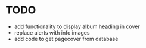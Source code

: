 # TODO

* add functionality to display album heading in cover
* replace alerts with info images
* add code to get pagecover from database
